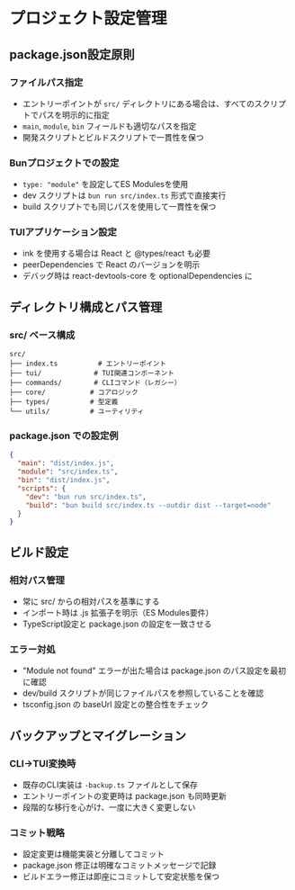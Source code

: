 # プロジェクト設定管理

## package.json設定原則

### ファイルパス指定
- エントリーポイントが `src/` ディレクトリにある場合は、すべてのスクリプトでパスを明示的に指定
- `main`, `module`, `bin` フィールドも適切なパスを指定
- 開発スクリプトとビルドスクリプトで一貫性を保つ

### Bunプロジェクトでの設定
- `type: "module"` を設定してES Modulesを使用
- dev スクリプトは `bun run src/index.ts` 形式で直接実行
- build スクリプトでも同じパスを使用して一貫性を保つ

### TUIアプリケーション設定
- ink を使用する場合は React と @types/react も必要
- peerDependencies で React のバージョンを明示
- デバッグ時は react-devtools-core を optionalDependencies に

## ディレクトリ構成とパス管理

### src/ ベース構成
```
src/
├── index.ts          # エントリーポイント
├── tui/             # TUI関連コンポーネント
├── commands/        # CLIコマンド（レガシー）
├── core/           # コアロジック
├── types/          # 型定義
└── utils/          # ユーティリティ
```

### package.json での設定例
```json
{
  "main": "dist/index.js",
  "module": "src/index.ts", 
  "bin": "dist/index.js",
  "scripts": {
    "dev": "bun run src/index.ts",
    "build": "bun build src/index.ts --outdir dist --target=node"
  }
}
```

## ビルド設定

### 相対パス管理
- 常に src/ からの相対パスを基準にする
- インポート時は .js 拡張子を明示（ES Modules要件）
- TypeScript設定と package.json の設定を一致させる

### エラー対処
- "Module not found" エラーが出た場合は package.json のパス設定を最初に確認
- dev/build スクリプトが同じファイルパスを参照していることを確認
- tsconfig.json の baseUrl 設定との整合性をチェック

## バックアップとマイグレーション

### CLI→TUI変換時
- 既存のCLI実装は `-backup.ts` ファイルとして保存
- エントリーポイントの変更時は package.json も同時更新
- 段階的な移行を心がけ、一度に大きく変更しない

### コミット戦略
- 設定変更は機能実装と分離してコミット
- package.json 修正は明確なコミットメッセージで記録
- ビルドエラー修正は即座にコミットして安定状態を保つ